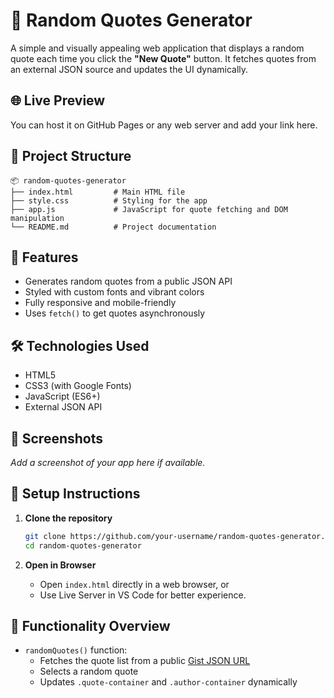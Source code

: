# 🎯 Random Quotes Generator

A simple and visually appealing web application that displays a random quote each time you click the **"New Quote"** button. It fetches quotes from an external JSON source and updates the UI dynamically.

## 🌐 Live Preview

You can host it on GitHub Pages or any web server and add your link here.

## 📁 Project Structure

```
📦 random-quotes-generator
├── index.html         # Main HTML file
├── style.css          # Styling for the app
├── app.js             # JavaScript for quote fetching and DOM manipulation
└── README.md          # Project documentation
```

## 🚀 Features

- Generates random quotes from a public JSON API
- Styled with custom fonts and vibrant colors
- Fully responsive and mobile-friendly
- Uses `fetch()` to get quotes asynchronously

## 🛠️ Technologies Used

- HTML5
- CSS3 (with Google Fonts)
- JavaScript (ES6+)
- External JSON API

## 📸 Screenshots

_Add a screenshot of your app here if available._

## 🔧 Setup Instructions

1. **Clone the repository**
   ```bash
   git clone https://github.com/your-username/random-quotes-generator.git
   cd random-quotes-generator
   ```

2. **Open in Browser**
   - Open `index.html` directly in a web browser, or
   - Use Live Server in VS Code for better experience.

## 🔄 Functionality Overview

- `randomQuotes()` function:
  - Fetches the quote list from a public [Gist JSON URL](https://gist.githubusercontent.com/nasrulhazim/54b659e43b1035215cd0ba1d4577ee80/raw/e3c6895ce42069f0ee7e991229064f167fe8ccdc/quotes.json)
  - Selects a random quote
  - Updates `.quote-container` and `.author-container` dynamically


